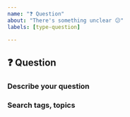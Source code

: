 ```yaml
---
name: "❓ Question"
about: "There's something unclear 😕"
labels: [type-question]

---
```


## ❓ Question

### Describe your question
<!-- A clear and concise description of what you need to know. -->
<!-- //! Only one question at a time, this is part of a wiki. -->

### Search tags, topics
<!-- Help others find this and upvote it. -->
<!-- Add meaningful tags for search engines. -->
<!-- #typescript #merge #incompatible #... -->
